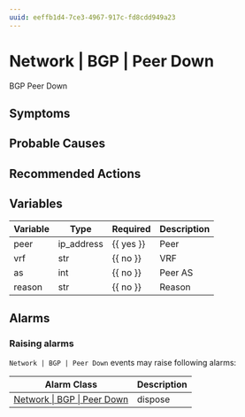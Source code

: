 ```yaml
---
uuid: eeffb1d4-7ce3-4967-917c-fd8cdd949a23
---
```

# Network | BGP | Peer Down

BGP Peer Down

## Symptoms

## Probable Causes

## Recommended Actions

## Variables

Variable | Type | Required | Description
--- | --- | --- | ---
peer | ip_address | {{ yes }} | Peer
vrf | str | {{ no }} | VRF
as | int | {{ no }} | Peer AS
reason | str | {{ no }} | Reason

## Alarms

### Raising alarms

`Network | BGP | Peer Down` events may raise following alarms:

Alarm Class | Description
--- | ---
[Network \| BGP \| Peer Down](../../../alarm-classes/network/bgp/peer-down.md) | dispose
